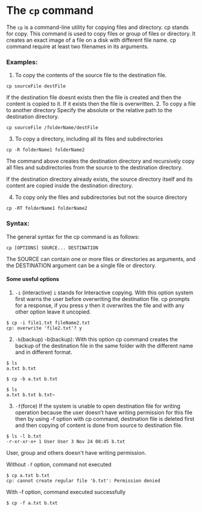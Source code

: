 # The `cp` command

The `cp` is a command-line utility for copying files and directory.
cp stands for copy. This command is used to copy files or group of files or directory. It creates an exact image of a file on a disk with different file name. cp command require at least two filenames in its arguments.

### Examples:

1. To copy the contents of the source file to the destination file.

```
cp sourceFile destFile
```

If the destination file doesnt exists then the file is created and then the content is copied to it. If it exists then the file is overwritten. 2. To copy a file to another directory
Specify the absolute or the relative path to the destination directory.

```
cp sourceFile /folderName/destFile
```

3. To copy a directory, including all its files and subdirectories

```
cp -R folderName1 folderName2
```

The command above creates the destination directory and recursively copy all files and subdirectories from the source to the destination directory.

If the destination directory already exists, the source directory itself and its content are copied inside the destination directory.

4. To copy only the files and subdirectories but not the source directory

```
cp -RT folderName1 folderName2
```

### Syntax:

The general syntax for the cp command is as follows:

`cp [OPTIONS] SOURCE... DESTINATION`

The SOURCE can contain one or more files or directories as arguments, and the DESTINATION argument can be a single file or directory.

#### Some useful options

1. `-i` (interactive)
   `i` stands for Interactive copying. With this option system first warns the user before overwriting the destination file. cp prompts for a response, if you press y then it overwrites the file and with any other option leave it uncopied.

```
$ cp -i file1.txt fileName2.txt
cp: overwrite 'file2.txt'? y
```

2. `-b`(backup)
   -b(backup): With this option cp command creates the backup of the destination file in the same folder with the different name and in different format.

```
$ ls
a.txt b.txt

$ cp -b a.txt b.txt

$ ls
a.txt b.txt b.txt~
```

3. `-f`(force)
   If the system is unable to open destination file for writing operation because the user doesn’t have writing permission for this file then by using -f option with cp command, destination file is deleted first and then copying of content is done from source to destination file.
```
$ ls -l b.txt
-r-xr-xr-x+ 1 User User 3 Nov 24 08:45 b.txt
```
User, group and others doesn't have writing permission.

Without `-f` option, command not executed

```
$ cp a.txt b.txt
cp: cannot create regular file 'b.txt': Permission denied
```

With -f option, command executed successfully
```
$ cp -f a.txt b.txt
```
